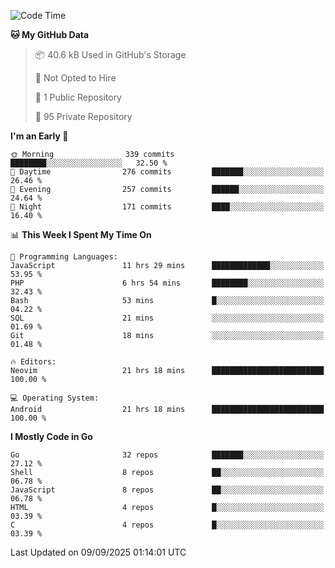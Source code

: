 
<!--START_SECTION:waka-->
![Code Time](http://img.shields.io/badge/Code%20Time-6%2C247%20hrs%2036%20mins-blue)

**🐱 My GitHub Data** 

> 📦 40.6 kB Used in GitHub's Storage 
 > 
> 🚫 Not Opted to Hire
 > 
> 📜 1 Public Repository 
 > 
> 🔑 95 Private Repository 
 > 
**I'm an Early 🐤** 

```text
🌞 Morning                339 commits         ████████░░░░░░░░░░░░░░░░░   32.50 % 
🌆 Daytime                276 commits         ███████░░░░░░░░░░░░░░░░░░   26.46 % 
🌃 Evening                257 commits         ██████░░░░░░░░░░░░░░░░░░░   24.64 % 
🌙 Night                  171 commits         ████░░░░░░░░░░░░░░░░░░░░░   16.40 % 
```


📊 **This Week I Spent My Time On** 

```text
💬 Programming Languages: 
JavaScript               11 hrs 29 mins      █████████████░░░░░░░░░░░░   53.95 % 
PHP                      6 hrs 54 mins       ████████░░░░░░░░░░░░░░░░░   32.43 % 
Bash                     53 mins             █░░░░░░░░░░░░░░░░░░░░░░░░   04.22 % 
SQL                      21 mins             ░░░░░░░░░░░░░░░░░░░░░░░░░   01.69 % 
Git                      18 mins             ░░░░░░░░░░░░░░░░░░░░░░░░░   01.48 % 

🔥 Editors: 
Neovim                   21 hrs 18 mins      █████████████████████████   100.00 % 

💻 Operating System: 
Android                  21 hrs 18 mins      █████████████████████████   100.00 % 
```

**I Mostly Code in Go** 

```text
Go                       32 repos            ███████░░░░░░░░░░░░░░░░░░   27.12 % 
Shell                    8 repos             ██░░░░░░░░░░░░░░░░░░░░░░░   06.78 % 
JavaScript               8 repos             ██░░░░░░░░░░░░░░░░░░░░░░░   06.78 % 
HTML                     4 repos             █░░░░░░░░░░░░░░░░░░░░░░░░   03.39 % 
C                        4 repos             █░░░░░░░░░░░░░░░░░░░░░░░░   03.39 % 
```




 Last Updated on 09/09/2025 01:14:01 UTC
<!--END_SECTION:waka-->
